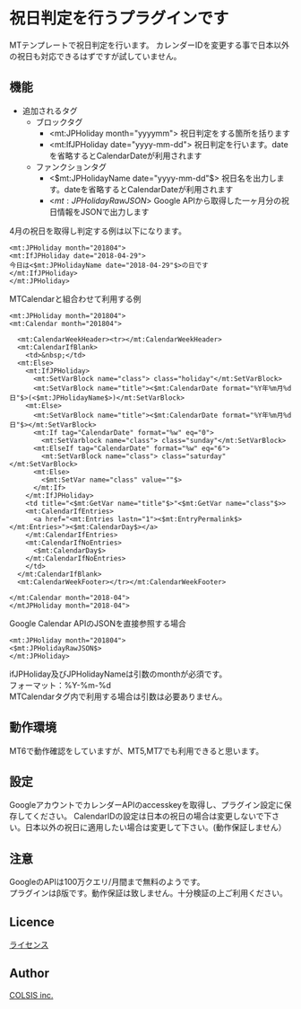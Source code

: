 祝日判定を行うプラグインです
====

MTテンプレートで祝日判定を行います。
カレンダーIDを変更する事で日本以外の祝日も対応できるはずですが試していません。

## 機能

* 追加されるタグ   
  * ブロックタグ   
    * <mt:JPHoliday month="yyyymm"> 祝日判定をする箇所を括ります   
    * <mt:IfJPHoliday date="yyyy-mm-dd"> 祝日判定を行います。dateを省略するとCalendarDateが利用されます  
  * ファンクションタグ   
    * <$mt:JPHolidayName date="yyyy-mm-dd"$> 祝日名を出力します。dateを省略するとCalendarDateが利用されます   
    * <$mt:JPHolidayRawJSON$> Google APIから取得した一ヶ月分の祝日情報をJSONで出力します   

4月の祝日を取得し判定する例は以下になります。
```
<mt:JPHoliday month="201804">
<mt:IfJPHoliday date="2018-04-29">
今日は<$mt:JPHolidayName date="2018-04-29"$>の日です
</mt:IfJPHoliday>
</mt:JPHoliday>
```

MTCalendarと組合わせて利用する例
```
<mt:JPHoliday month="201804">
<mt:Calendar month="201804">

  <mt:CalendarWeekHeader><tr></mt:CalendarWeekHeader>
  <mt:CalendarIfBlank>
    <td>&nbsp;</td>
  <mt:Else>
    <mt:IfJPHoliday>
      <mt:SetVarBlock name="class"> class="holiday"</mt:SetVarBlock>
      <mt:SetVarBlock name="title"><$mt:CalendarDate format="%Y年%m月%d日"$>(<$mt:JPHolidayName$>)</mt:SetVarBlock>
    <mt:Else>
      <mt:SetVarBlock name="title"><$mt:CalendarDate format="%Y年%m月%d日"$></mt:SetVarBlock>
      <mt:If tag="CalendarDate" format="%w" eq="0">
        <mt:SetVarblock name="class"> class="sunday"</mt:SetVarBlock>
      <mt:ElseIf tag="CalendarDate" format="%w" eq="6">
        <mt:SetVarBlock name="class"> class="saturday"</mt:SetVarBlock>
      <mt:Else>
        <$mt:SetVar name="class" value=""$>
      </mt:If>
    </mt:IfJPHoliday>
    <td title="<$mt:GetVar name="title"$>"<$mt:GetVar name="class"$>>
    <mt:CalendarIfEntries>
      <a href="<mt:Entries lastn="1"><$mt:EntryPermalink$></mt:Entries>"><$mt:CalendarDay$></a>
    </mt:CalendarIfEntries>
    <mt:CalendarIfNoEntries>
      <$mt:CalendarDay$>
    </mt:CalendarIfNoEntries>
    </td>
  </mt:CalendarIfBlank>
  <mt:CalendarWeekFooter></tr></mt:CalendarWeekFooter>

</mt:Calendar month="2018-04">
</mtJPHoliday month="2018-04">
```

Google Calendar APIのJSONを直接参照する場合
```
<mt:JPHoliday month="201804">
<$mt:JPHolidayRawJSON$>
</mt:JPHoliday>

```

ifJPHoliday及びJPHolidayNameは引数のmonthが必須です。   
フォーマット：%Y-%m-%d   
MTCalendarタグ内で利用する場合は引数は必要ありません。   

## 動作環境

MT6で動作確認をしていますが、MT5,MT7でも利用できると思います。

## 設定

GoogleアカウントでカレンダーAPIのaccesskeyを取得し、プラグイン設定に保存してください。
CalendarIDの設定は日本の祝日の場合は変更しないで下さい。日本以外の祝日に適用したい場合は変更して下さい。(動作保証しません）

## 注意

GoogleのAPIは100万クエリ/月間まで無料のようです。   
プラグインはβ版です。動作保証は致しません。十分検証の上ご利用ください。   

## Licence

[ライセンス](https://github.com/onagatani/mt-plugin-JPHoliday/blob/master/LICENSE)

## Author

[COLSIS inc.](https://colsis.jp)

